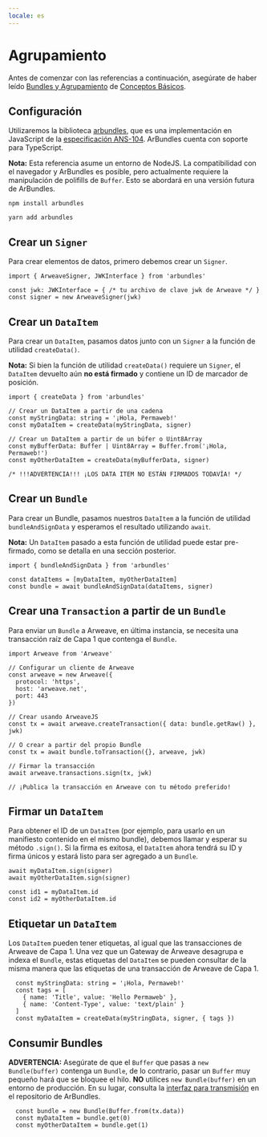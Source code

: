 ```yaml
---
locale: es
---
```


# Agrupamiento

Antes de comenzar con las referencias a continuación, asegúrate de haber leído [Bundles y Agrupamiento](/concepts/bundles.md) de [Conceptos Básicos](/concepts).

## Configuración

Utilizaremos la biblioteca [arbundles](https://github.com/bundlr-Network/arbundles), que es una implementación en JavaScript de la [especificación ANS-104](https://github.com/ArweaveTeam/arweave-standards/blob/master/ans/ANS-104.md). ArBundles cuenta con soporte para TypeScript.

**Nota:** Esta referencia asume un entorno de NodeJS. La compatibilidad con el navegador y ArBundles es posible, pero actualmente requiere la manipulación de polifills de `Buffer`. Esto se abordará en una versión futura de ArBundles.

<CodeGroup>
  <CodeGroupItem title="NPM">

```console
npm install arbundles
```

  </CodeGroupItem>
  <CodeGroupItem title="YARN">

```console
yarn add arbundles
```

  </CodeGroupItem>
</CodeGroup>

## Crear un `Signer`

Para crear elementos de datos, primero debemos crear un `Signer`.

<CodeGroup>
  <CodeGroupItem title="TS">

```ts:no-line-numbers
import { ArweaveSigner, JWKInterface } from 'arbundles'

const jwk: JWKInterface = { /* tu archivo de clave jwk de Arweave */ }
const signer = new ArweaveSigner(jwk)
```

  </CodeGroupItem>
</CodeGroup>

## Crear un `DataItem`

Para crear un `DataItem`, pasamos datos junto con un `Signer` a la función de utilidad `createData()`.

**Nota:** Si bien la función de utilidad `createData()` requiere un `Signer`, el `DataItem` devuelto aún **no está firmado** y contiene un ID de marcador de posición.

<CodeGroup>
  <CodeGroupItem title="TS">

```ts:no-line-numbers
import { createData } from 'arbundles'

// Crear un DataItem a partir de una cadena
const myStringData: string = '¡Hola, Permaweb!'
const myDataItem = createData(myStringData, signer)

// Crear un DataItem a partir de un búfer o Uint8Array
const myBufferData: Buffer | Uint8Array = Buffer.from('¡Hola, Permaweb!')
const myOtherDataItem = createData(myBufferData, signer)

/* !!!ADVERTENCIA!!! ¡LOS DATA ITEM NO ESTÁN FIRMADOS TODAVÍA! */
```

  </CodeGroupItem>
</CodeGroup>

## Crear un `Bundle`

Para crear un Bundle, pasamos nuestros `DataItem` a la función de utilidad `bundleAndSignData` y esperamos el resultado utilizando `await`.

**Nota:** Un `DataItem` pasado a esta función de utilidad puede estar pre-firmado, como se detalla en una sección posterior.

<CodeGroup>
  <CodeGroupItem title="TS">

```ts:no-line-numbers
import { bundleAndSignData } from 'arbundles'

const dataItems = [myDataItem, myOtherDataItem]
const bundle = await bundleAndSignData(dataItems, signer)
```

  </CodeGroupItem>
</CodeGroup>

## Crear una `Transaction` a partir de un `Bundle`

Para enviar un `Bundle` a Arweave, en última instancia, se necesita una transacción raíz de Capa 1 que contenga el `Bundle`.

<CodeGroup>
  <CodeGroupItem title="TS">

```ts:no-line-numbers
import Arweave from 'Arweave'

// Configurar un cliente de Arweave
const arweave = new Arweave({
  protocol: 'https',
  host: 'arweave.net',
  port: 443
})

// Crear usando ArweaveJS
const tx = await arweave.createTransaction({ data: bundle.getRaw() }, jwk)

// O crear a partir del propio Bundle
const tx = await bundle.toTransaction({}, arweave, jwk)

// Firmar la transacción
await arweave.transactions.sign(tx, jwk)

// ¡Publica la transacción en Arweave con tu método preferido!
```

  </CodeGroupItem>
</CodeGroup>

## Firmar un `DataItem`

Para obtener el ID de un `DataItem` (por ejemplo, para usarlo en un manifiesto contenido en el mismo bundle), debemos llamar y esperar su método `.sign()`. Si la firma es exitosa, el `DataItem` ahora tendrá su ID y firma únicos y estará listo para ser agregado a un `Bundle`.

<CodeGroup>
  <CodeGroupItem title="TS">

```ts:no-line-numbers
await myDataItem.sign(signer)
await myOtherDataItem.sign(signer)

const id1 = myDataItem.id
const id2 = myOtherDataItem.id
```

  </CodeGroupItem>
</CodeGroup>

## Etiquetar un `DataItem`

Los `DataItem` pueden tener etiquetas, al igual que las transacciones de Arweave de Capa 1. Una vez que un Gateway de Arweave desagrupa e indexa el `Bundle`, estas etiquetas del `DataItem` se pueden consultar de la misma manera que las etiquetas de una transacción de Arweave de Capa 1.

<CodeGroup>
  <CodeGroupItem title="TS">

```ts:no-line-numbers
  const myStringData: string = '¡Hola, Permaweb!'
  const tags = [
    { name: 'Title', value: 'Hello Permaweb' },
    { name: 'Content-Type', value: 'text/plain' }
  ]
  const myDataItem = createData(myStringData, signer, { tags })
```

  </CodeGroupItem>
</CodeGroup>

## Consumir Bundles

**ADVERTENCIA:** Asegúrate de que el `Buffer` que pasas a `new Bundle(buffer)` contenga un `Bundle`, de lo contrario, pasar un `Buffer` muy pequeño hará que se bloquee el hilo. **NO** utilices `new Bundle(buffer)` en un entorno de producción. En su lugar, consulta la [interfaz para transmisión](https://github.com/Bundlr-Network/arbundles/blob/master/src/stream) en el repositorio de ArBundles.

<CodeGroup>
  <CodeGroupItem title="TS">

```ts:no-line-numbers
  const bundle = new Bundle(Buffer.from(tx.data))
  const myDataItem = bundle.get(0)
  const myOtherDataItem = bundle.get(1)
```

  </CodeGroupItem>
</CodeGroup>
